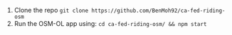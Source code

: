
1. Clone the repo ```git clone https://github.com/BenMoh92/ca-fed-riding-osm```
2. Run the OSM-OL app using: ```cd ca-fed-riding-osm/ && npm start```
